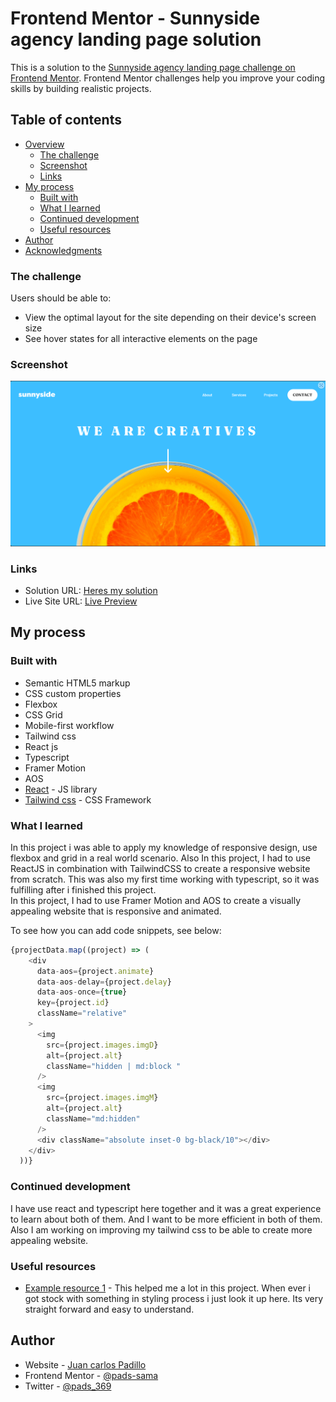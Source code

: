 # Frontend Mentor - Sunnyside agency landing page solution

This is a solution to the [Sunnyside agency landing page challenge on Frontend Mentor](https://www.frontendmentor.io/challenges/sunnyside-agency-landing-page-7yVs3B6ef). Frontend Mentor challenges help you improve your coding skills by building realistic projects.

## Table of contents

- [Overview](#overview)
  - [The challenge](#the-challenge)
  - [Screenshot](#screenshot)
  - [Links](#links)
- [My process](#my-process)
  - [Built with](#built-with)
  - [What I learned](#what-i-learned)
  - [Continued development](#continued-development)
  - [Useful resources](#useful-resources)
- [Author](#author)
- [Acknowledgments](#acknowledgments)



### The challenge

Users should be able to:

- View the optimal layout for the site depending on their device's screen size
- See hover states for all interactive elements on the page

### Screenshot

![](./screenshot.png)



### Links

- Solution URL: [Heres my solution](https://www.frontendmentor.io/solutions/responsive-design-with-tailwind-css-and-react-js-WFV_8ZQSBS)
- Live Site URL: [Live Preview](https://sunnyside-agency-landing-page-pi-nine.vercel.app/)

## My process

### Built with

- Semantic HTML5 markup
- CSS custom properties
- Flexbox
- CSS Grid
- Mobile-first workflow
- Tailwind css
- React js 
- Typescript
- Framer Motion
- AOS
- [React](https://reactjs.org/) - JS library
- [Tailwind css](https://tailwindcss.com/) - CSS Framework



### What I learned

In this project i was able to  apply my knowledge of responsive design, use flexbox and grid in a real world scenario. Also
In this project, I had to use ReactJS in combination with TailwindCSS to create a responsive website from scratch. This was also my first time working with typescript, so it was fulfilling after i finished this project.  
In this project, I had to use Framer Motion and AOS to create a visually appealing website that is responsive and animated.

To see how you can add code snippets, see below:


```js
{projectData.map((project) => (
    <div
      data-aos={project.animate}
      data-aos-delay={project.delay}
      data-aos-once={true}
      key={project.id}
      className="relative"
    >
      <img
        src={project.images.imgD}
        alt={project.alt}
        className="hidden | md:block "
      />
      <img
        src={project.images.imgM}
        alt={project.alt}
        className="md:hidden"
      />
      <div className="absolute inset-0 bg-black/10"></div>
    </div>
  ))}
```


### Continued development

I have use react and typescript here together and  it was a great experience to learn about both of them. And I want to be more efficient in both of them. Also I am working on improving my tailwind css to be able to create more appealing website.


### Useful resources

- [Example resource 1](https://tailwindcss.com/) - This helped me a lot in this project. When ever i got stock with something in styling process i just look it up here. Its very straight forward and easy to understand.


## Author

- Website - [Juan carlos Padillo]()
- Frontend Mentor - [@pads-sama](https://www.frontendmentor.io/profile/yourusername)
- Twitter - [@pads_369](https://twitter.com/pads_369)


